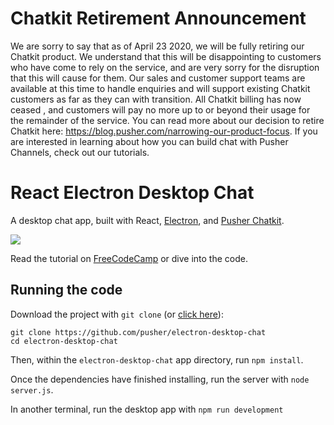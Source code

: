 # Chatkit Retirement Announcement
We are sorry to say that as of April 23 2020, we will be fully retiring our Chatkit product. We understand that this will be disappointing to customers who have come to rely on the service, and are very sorry for the disruption that this will cause for them. Our sales and customer support teams are available at this time to handle enquiries and will support existing Chatkit customers as far as they can with transition. All Chatkit billing has now ceased , and customers will pay no more up to or beyond their usage for the remainder of the service. You can read more about our decision to retire Chatkit here: https://blog.pusher.com/narrowing-our-product-focus. If you are interested in learning about how you can build chat with Pusher Channels, check out our tutorials.

# React Electron Desktop Chat

A desktop chat app, built with React, [Electron](https://electronjs.org/), and [Pusher Chatkit](https://pusher.com/chatkit). 

![](https://cdn-images-1.medium.com/max/1440/0*o0ILCOojCdCs4NB0.gif)

Read the tutorial on [FreeCodeCamp](https://medium.freecodecamp.org/build-a-desktop-chat-app-with-react-electron-and-chatkit-744d168e6f2f) or dive into the code. 

## Running the code
Download the project with `git clone` (or  [click here](https://github.com/pusher/electron-desktop-chat/archive/master.zip)):

```
git clone https://github.com/pusher/electron-desktop-chat
cd electron-desktop-chat
```

Then, within the `electron-desktop-chat` app directory, run `npm install`.

Once the dependencies have finished installing, run the server with `node server.js`.

In another terminal, run the desktop app with `npm run development`

